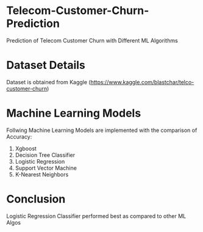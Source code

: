 # Telecom-Customer-Churn-Prediction
Prediction of Telecom Customer Churn with Different ML Algorithms 

# Dataset Details
Dataset is obtained from Kaggle (https://www.kaggle.com/blastchar/telco-customer-churn)

# Machine Learning Models

Follwing Machine Learning Models are implemented with the comparison of Accuracy:

1. Xgboost
2. Decision Tree Classifier
3. Logistic Regression
4. Support Vector Machine
5. K-Nearest Neighbors

# Conclusion
Logistic Regression Classifier performed best as compared to other ML Algos 

